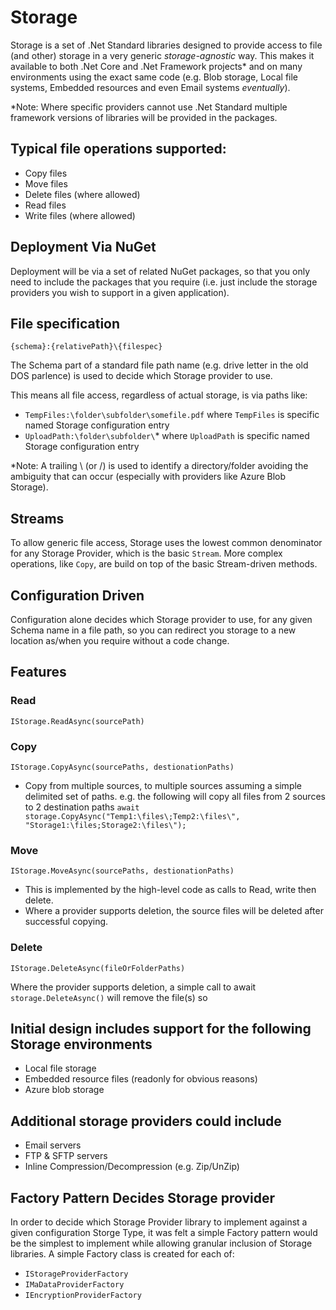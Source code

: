 # Storage
Storage is a set of .Net Standard libraries designed to provide access to file (and other) storage in a very generic _storage-agnostic_ way. This makes it available to both .Net Core and .Net Framework projects* and on many environments using the exact same code (e.g. Blob storage, Local file systems, Embedded resources and even Email systems _eventually_). 

*Note: Where specific providers cannot use .Net Standard multiple framework versions of libraries will be provided in the packages.

## Typical file operations supported:
- Copy files
- Move files
- Delete files (where allowed)
- Read files
- Write files (where allowed)

## Deployment Via NuGet
Deployment will be via a set of related NuGet packages, so that you only need to include the packages that you require (i.e.  just include the storage providers you wish to support in a given application).

## File specification
`{schema}:{relativePath}\{filespec}`

The Schema part of a standard file path name (e.g. drive letter in the old DOS parlence) is used to decide which Storage provider to use. 

This means all file access, regardless of actual storage, is via paths like:
- `TempFiles:\folder\subfolder\somefile.pdf` where `TempFiles` is specific named Storage configuration entry
- `UploadPath:\folder\subfolder\`* where `UploadPath` is specific named Storage configuration entry

*Note: A trailing \ (or /) is used to identify a directory/folder avoiding the ambiguity that can occur (especially with providers like Azure Blob Storage).

## Streams
To allow generic file access, Storage uses the lowest common denominator for any Storage Provider, which is the basic `Stream`. More complex operations, like `Copy`, are build on top of the basic Stream-driven methods.

## Configuration Driven
Configuration alone decides which Storage provider to use, for any given Schema name in a file path, so you can redirect you storage to a new location as/when you require without a code change.

## Features
### Read
`IStorage.ReadAsync(sourcePath)`

### Copy
`IStorage.CopyAsync(sourcePaths, destionationPaths)`

- Copy from multiple sources, to multiple sources assuming a simple delimited set of paths. e.g. the following will copy all files from 2 sources to 2 destination paths `await storage.CopyAsync("Temp1:\files\;Temp2:\files\", "Storage1:\files;Storage2:\files\");`

### Move
`IStorage.MoveAsync(sourcePaths, destionationPaths)`

- This is implemented by the high-level code as calls to Read, write then delete.
- Where a provider supports deletion, the source files will be deleted after successful copying.

### Delete
`IStorage.DeleteAsync(fileOrFolderPaths)`

Where the provider supports deletion, a simple call to await `storage.DeleteAsync()` will remove the file(s) so

## Initial design includes support for the following Storage environments
- Local file storage
- Embedded resource files (readonly for obvious reasons)
- Azure blob storage

## Additional storage providers could include
- Email servers
- FTP & SFTP servers
- Inline Compression/Decompression (e.g. Zip/UnZip)

## Factory Pattern Decides Storage provider
In order to decide which Storage Provider library to implement against a given configuration Storge Type, it was felt a simple Factory pattern would be the simplest to implement while allowing granular inclusion of Storage libraries. A simple Factory class is created for each of:
- `IStorageProviderFactory`
- `IMaDataProviderFactory`
- `IEncryptionProviderFactory`
